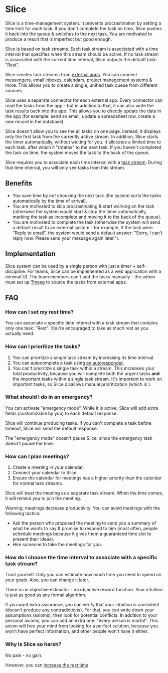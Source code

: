 # Slice

Slice is a time-management system. It prevents procrastination by setting a time limit for each task. If you don't complete the task on time, Slice pushes it back into the queue & switches to the next task. You are motivated to produce a result that is imperfect but good enough.

Slice is based on task streams. Each task stream is associated with a time interval that specifies when this stream should be active. If no task stream is associated with the current time interval, Slice outputs the default task: "Rest".

Slice creates task streams from [external apps](Tmesg.md#data-source). You can connect messengers, email inboxes, calendars, project management systems & more. This allows you to create a single, unified task queue from different sources.

Slice uses a separate connector for each external app. Every connector can read the tasks from the app - but in addition to that, it can also write the task results back into the app. This allows you to directly update the data in the app (for example: send an email, update a spreadsheet row, create a new record in the database).

Slice doesn't allow you to see the all tasks on one page. Instead, it displays only the first task from the currently active stream. In addition, Slice starts the timer automatically, without waiting for you. It allocates a limited time to each task, after which it "rotates" to the next task. If you haven't completed the task on time, the system moves the task to the back of the queue.

Slice requires you to associate each time interval with a [task stream](definitions/TaskStream.md). During that time interval, you will only see tasks from this stream.

## Benefits

* You save time by *not* choosing the next task (the system sorts the tasks automatically by the time of arrival).
* You are motivated to skip procrastinating & start working on the task (otherwise the system would start & stop the timer automatically, marking the task as incomplete and moving it to the back of the queue).
* You are motivated to complete the task (otherwise the system will send a default result to an external system - for example, if the task were "Reply to email", the system would send a default answer: "Sorry, I can't reply now. Please send your message again later.").

## Implementation

Slice system can be used by a single person with just a timer + self-discipline. For teams, Slice can be implemented as a web application with a minimal UI. The team members can't add the tasks manually - the admin must set up [Tmesg](Tmesg.md) to source the tasks from external apps.

## FAQ

### How can I set my rest time?

You can associate a specific time interval with a task stream that contains only one task: "Rest". You're encouraged to take as much rest as you actually need.

### How can I prioritize the tasks?

1. You can prioritize a single task stream by increasing its time interval.
2. You can autocomplete a task using [an autoresponder](Tmesg.md#autoresponder).
3. You can't prioritize a single task within a stream. This increases your total productivity, because you will complete both the urgent tasks **and** the important tasks within a single task stream. It's important to work on important tasks, so Slice disallows manual prioritization (which is ).

### What should I do in an emergency?

You can activate "emergency mode". While it is active, Slice will add extra fields (customizable by you) to each default response.

Slice will continue producing tasks. If you can't complete a task before timeout, Slice will send the default response.

The "emergency mode" doesn't pause Slice, since the emergency task doesn't pause the time.

### How can I plan meetings?

1. Create a meeting in your calendar.
2. Connect your calendar to Slice.
3. Ensure the calendar for meetings has a higher priority than the calendar for normal task streams.

Slice will treat the meeting as a separate task stream. When the time comes, it will remind you to join the meeting.

Warning: meetings decrease productivity. You can avoid meetings with the following tactics:

- Ask the person who proposed the meeting to send you a summary of what he wants to say & promise to respond to him (most often, people schedule meetings because it gives them a guaranteed time slot to present their ideas).
- Hire someone to take the meetings for you.

### How do I choose the time interval to associate with a specific task stream?

Trust yourself. Only you can estimate how much time you need to spend on your goals. Also, you can change it later.

There is no objective estimator - no objective reward function. Your intuition is just as good as any formal algorithm.

If you want extra assurance, you can verify that your intuition is consistent (doesn't produce any contradictions). For that, you can write down your assumptions (axioms), then look for potential conflicts. In addition to your personal axioms, you can add an extra one: "every person is mortal". This axiom will free your mind from looking for a perfect solution, because you won't have perfect information, and other people won't have it either.

### Why is Slice so harsh?

No pain - no gain.

However, you can [increase the rest time](#how-can-i-set-my-rest-time).

